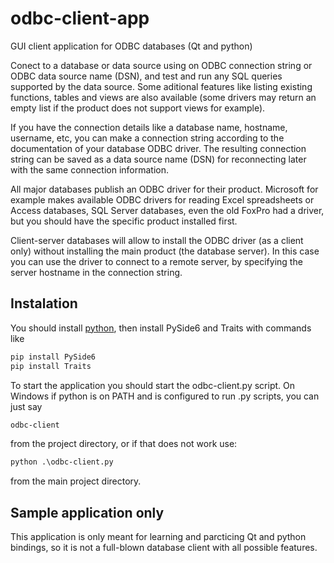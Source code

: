 # odbc-client-app
GUI client application for ODBC databases (Qt and python)

Conect to a database or data source using on ODBC connection string or ODBC data source name (DSN), and test and run any SQL queries supported by the data source.
Some aditional features like listing existing functions, tables and views are also available (some drivers may return an empty list if the product does not support views for example).

If you have the connection details like a database name, hostname, username, etc, you can make a connection string according to the documentation of your database
ODBC driver. The resulting connection string can be saved as a data source name (DSN) for reconnecting later with the same connection information.

All major databases publish an ODBC driver for their product. Microsoft for example makes available ODBC drivers for reading Excel spreadsheets or Access databases,
SQL Server databases, even the old FoxPro had a driver, but you should have the specific product installed first.

Client-server databases will allow to install the ODBC driver (as a client only) without installing the main product (the database server). In this case you can use the
driver to connect to a remote server, by specifying the server hostname in the connection string.

## Instalation
You should install [python](https://www.python.org/downloads/), then install PySide6 and Traits with commands like
```sh
pip install PySide6
pip install Traits
```

To start the application you should start the odbc-client.py script. On Windows if python is on PATH and is configured to run .py scripts, you can just say
```cmd
odbc-client
```
from the project directory, or if that does not work use:
```cmd
python .\odbc-client.py
```
from the main project directory.

## Sample application only
This application is only meant for learning and parcticing Qt and python bindings, so it is not a full-blown database client with all possible features.
